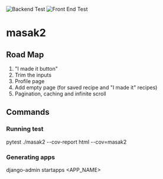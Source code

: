 ![Backend Test](https://github.com/SyafiqTermizi/masak2/workflows/Backend%20Test/badge.svg)
![Front End Test](https://github.com/SyafiqTermizi/masak2/workflows/Front%20End%20Test/badge.svg)

# masak2

## Road Map

1. "I made it button"
2. Trim the inputs
3. Profile page
4. Add empty page (for saved recipe and "I made it" recipes)
5. Pagination, caching and infinite scroll

## Commands

### Running test

pytest ./masak2 --cov-report html --cov=masak2

### Generating apps

django-admin startapps <APP_NAME>
